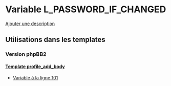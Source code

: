# Variable L_PASSWORD_IF_CHANGED
[Ajouter une description](https://fa-tvars.appspot.com/var/L_PASSWORD_IF_CHANGED)

## Utilisations dans les templates

### Version phpBB2

#### [Template profile_add_body](subsilver/profile_add_body.md)
* [Variable &agrave; la ligne 101](../subsilver/profile_add_body.tpl#L101)